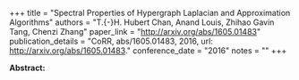 +++
title = "Spectral Properties of Hypergraph Laplacian and Approximation Algorithms"
authors = "T.{-}H. Hubert Chan, Anand Louis, Zhihao Gavin Tang, Chenzi Zhang"
paper_link = "http://arxiv.org/abs/1605.01483"
publication_details = "CoRR, abs/1605.01483, 2016, url: <a href='http://arxiv.org/abs/1605.01483' target='_blank'>http://arxiv.org/abs/1605.01483</a>."
conference_date = "2016"
notes = ""
+++

<b>Abstract:</b>
